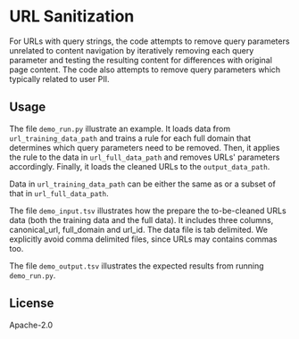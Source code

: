 # URL Sanitization

For URLs with query strings, the code attempts to remove query parameters unrelated to content navigation by iteratively removing each query parameter and testing the resulting content for differences with original page content. The code also attempts to remove query parameters which typically related to user PII.

## Usage
The file `demo_run.py` illustrate an example. It loads data from `url_training_data_path` and trains a rule for each full domain that determines which query parameters need to be removed. Then, it applies the rule to the data in `url_full_data_path` and removes URLs' parameters accordingly. Finally, it loads the cleaned URLs to the `output_data_path`.

Data in `url_training_data_path` can be either the same as or a subset of that in `url_full_data_path`.

The file `demo_input.tsv` illustrates how the prepare the to-be-cleaned URLs data (both the training data and the full data). It includes three columns, canonical_url,	full_domain and url_id. The data file is tab delimited. We explicitly avoid comma delimited files, since URLs may contains commas too.

The file `demo_output.tsv` illustrates the expected results from running `demo_run.py`.

## License
Apache-2.0
